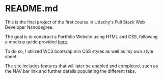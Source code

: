 # README.md

This is the final project of the first course in Udacity's Full Stack Web Developer Nanodegree.

The goal is to construct a Portfolio Website using HTML and CSS, following a mockup guide provided [here](https://d17h27t6h515a5.cloudfront.net/topher/2017/November/5a136147_design-mockup-portfolio/design-mockup-portfolio.pdf).

To do so, I utilized WC3 bootsrap.min CSS styles as well as my own style sheet.

The site includes features that will later be enabled and completed, such as the NAV bar link and further details populating the different tabs.


